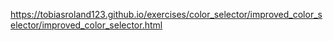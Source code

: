 https://tobiasroland123.github.io/exercises/color_selector/improved_color_selector/improved_color_selector.html
